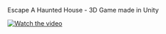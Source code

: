 Escape A Haunted House - 3D Game made in Unity

[![Watch the video](https://img.youtube.com/vi/m7Sv5ajcCj8/hqdefault.jpg)](https://www.youtube.com/embed/m7Sv5ajcCj8)
